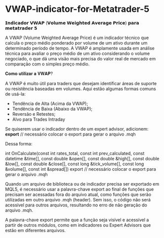 # VWAP-indicator-for-Metatrader-5

𝗜𝗻𝗱𝗶𝗰𝗮𝗱𝗼𝗿 𝗩𝗪𝗔𝗣 (𝗩𝗼𝗹𝘂𝗺𝗲 𝗪𝗲𝗶𝗴𝗵𝘁𝗲𝗱 𝗔𝘃𝗲𝗿𝗮𝗴𝗲 𝗣𝗿𝗶𝗰𝗲) 𝗽𝗮𝗿𝗮 𝗺𝗲𝘁𝗮𝘁𝗿𝗮𝗱𝗲𝗿 𝟱

A VWAP (Volume Weighted Average Price) é um indicador técnico que calcula o preço médio ponderado por volume de um ativo durante um determinado período de tempo. A VWAP é amplamente usada em análise técnica para avaliar o preço médio de um ativo considerando o volume negociado, o que dá uma visão mais precisa do valor real de mercado em comparação com o simples preço médio.

𝐂𝐨𝐦𝐨 𝐮𝐭𝐢𝐥𝐢𝐳𝐚𝐫 𝐚 𝐕𝐖𝐀𝐏?

A VWAP é muito útil para traders que desejam identificar áreas de suporte ou resistência baseadas em volumes. Aqui estão algumas formas comuns de usá-la:

- Tendência de Alta (Acima da VWAP);
- Tendência de Baixa (Abaixo da VWAP);
- Reversão e Retestes;
- Alvo para Trades Intraday

Se quiserem usar o indicador dentro de um expert advisor, adicionem: **export** // necessário colocar o export para gerar o arquivo .mqh

Dessa forma: 

int OnCalculate(const int rates_total, const int prev_calculated,
                const datetime &time[], const double &open[],
                const double &high[], const double &low[],
                const double &close[], const long &tick_volume[],
                const long &volume[], const int &spread[]) export // necessário colocar o export para gerar o arquivo .mqh


Quando um arquivo de biblioteca ou de indicador precisa ser exportado em MQL5, é necessário usar a palavra-chave export ao final de funções que precisam ser acessadas fora do arquivo atual, como funções que serão utilizadas em outro arquivo .mqh (header). Sem isso, o código não será acessível para outros arquivos, resultando no erro de não geração do arquivo .mqh.

A palavra-chave export permite que a função seja visível e acessível a partir de outros módulos, como em indicadores ou Expert Advisors que estão em diferentes arquivos.
